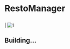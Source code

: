 # RestoManager
##
| ![1](https://media.giphy.com/media/nEaVQAybfZbrQQ4R4W/giphy.gif) 
 ## Building...

